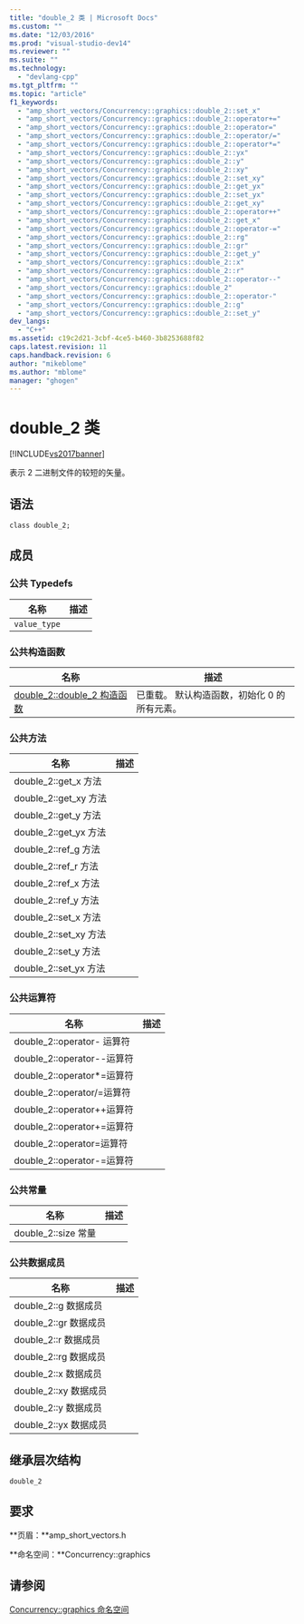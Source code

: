 ```yaml
---
title: "double_2 类 | Microsoft Docs"
ms.custom: ""
ms.date: "12/03/2016"
ms.prod: "visual-studio-dev14"
ms.reviewer: ""
ms.suite: ""
ms.technology: 
  - "devlang-cpp"
ms.tgt_pltfrm: ""
ms.topic: "article"
f1_keywords: 
  - "amp_short_vectors/Concurrency::graphics::double_2::set_x"
  - "amp_short_vectors/Concurrency::graphics::double_2::operator+="
  - "amp_short_vectors/Concurrency::graphics::double_2::operator="
  - "amp_short_vectors/Concurrency::graphics::double_2::operator/="
  - "amp_short_vectors/Concurrency::graphics::double_2::operator*="
  - "amp_short_vectors/Concurrency::graphics::double_2::yx"
  - "amp_short_vectors/Concurrency::graphics::double_2::y"
  - "amp_short_vectors/Concurrency::graphics::double_2::xy"
  - "amp_short_vectors/Concurrency::graphics::double_2::set_xy"
  - "amp_short_vectors/Concurrency::graphics::double_2::get_yx"
  - "amp_short_vectors/Concurrency::graphics::double_2::set_yx"
  - "amp_short_vectors/Concurrency::graphics::double_2::get_xy"
  - "amp_short_vectors/Concurrency::graphics::double_2::operator++"
  - "amp_short_vectors/Concurrency::graphics::double_2::get_x"
  - "amp_short_vectors/Concurrency::graphics::double_2::operator-="
  - "amp_short_vectors/Concurrency::graphics::double_2::rg"
  - "amp_short_vectors/Concurrency::graphics::double_2::gr"
  - "amp_short_vectors/Concurrency::graphics::double_2::get_y"
  - "amp_short_vectors/Concurrency::graphics::double_2::x"
  - "amp_short_vectors/Concurrency::graphics::double_2::r"
  - "amp_short_vectors/Concurrency::graphics::double_2::operator--"
  - "amp_short_vectors/Concurrency::graphics::double_2"
  - "amp_short_vectors/Concurrency::graphics::double_2::operator-"
  - "amp_short_vectors/Concurrency::graphics::double_2::g"
  - "amp_short_vectors/Concurrency::graphics::double_2::set_y"
dev_langs: 
  - "C++"
ms.assetid: c19c2d21-3cbf-4ce5-b460-3b8253688f82
caps.latest.revision: 11
caps.handback.revision: 6
author: "mikeblome"
ms.author: "mblome"
manager: "ghogen"
---
```

# double_2 类
[!INCLUDE[vs2017banner](../../../assembler/inline/includes/vs2017banner.md)]

表示 2 二进制文件的较短的矢量。  
  
## 语法  
  
```  
class double_2;  
```  
  
## 成员  
  
### 公共 Typedefs  
  
|名称|描述|  
|--------|--------|  
|`value_type`||  
  
### 公共构造函数  
  
|名称|描述|  
|--------|--------|  
|[double\_2::double\_2 构造函数](../Topic/double_2::double_2%20Constructor.md)|已重载。  默认构造函数，初始化 0 的所有元素。|  
  
### 公共方法  
  
|名称|描述|  
|--------|--------|  
|double\_2::get\_x 方法||  
|double\_2::get\_xy 方法||  
|double\_2::get\_y 方法||  
|double\_2::get\_yx 方法||  
|double\_2::ref\_g 方法||  
|double\_2::ref\_r 方法||  
|double\_2::ref\_x 方法||  
|double\_2::ref\_y 方法||  
|double\_2::set\_x 方法||  
|double\_2::set\_xy 方法||  
|double\_2::set\_y 方法||  
|double\_2::set\_yx 方法||  
  
### 公共运算符  
  
|名称|描述|  
|--------|--------|  
|double\_2::operator\- 运算符||  
|double\_2::operator\-\-运算符||  
|double\_2::operator\*\=运算符||  
|double\_2::operator\/\=运算符||  
|double\_2::operator\+\+运算符||  
|double\_2::operator\+\=运算符||  
|double\_2::operator\=运算符||  
|double\_2::operator\-\=运算符||  
  
### 公共常量  
  
|名称|描述|  
|--------|--------|  
|double\_2::size 常量||  
  
### 公共数据成员  
  
|名称|描述|  
|--------|--------|  
|double\_2::g 数据成员||  
|double\_2::gr 数据成员||  
|double\_2::r 数据成员||  
|double\_2::rg 数据成员||  
|double\_2::x 数据成员||  
|double\_2::xy 数据成员||  
|double\_2::y 数据成员||  
|double\_2::yx 数据成员||  
  
## 继承层次结构  
 `double_2`  
  
## 要求  
 **页眉：**amp\_short\_vectors.h  
  
 **命名空间：**Concurrency::graphics  
  
## 请参阅  
 [Concurrency::graphics 命名空间](../../../parallel/amp/reference/concurrency-graphics-namespace.md)